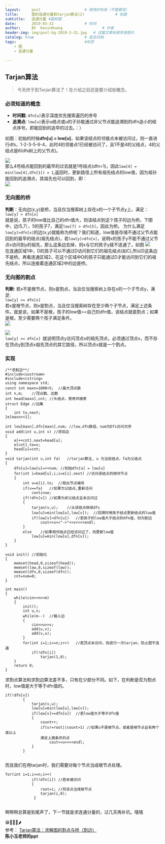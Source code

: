 ```yaml
---
layout:     post   				    # 使用的布局（不需要改）
title:      图的连通分量和tarjan算法(2)				# 标题 
subtitle:   连通分量 #副标题
date:       2019-03-31 				# 时间
author:     BY 	KevinHuang					# 作者
header-img: img/post-bg-2019-3-31.jpg 	# 这篇文章标题背景图片
catalog: true 						# 是否归档
tags:								#标签
    - 图
    - 连通分量
    
---
```


## Tarjan算法

>今天终于到Tarjan算法了！在介绍之前还是要介绍些概念。

### 必须知道的概念

- **时间戳**: ```dfn[u]```表示深度优先搜索遍历的序号  
- **追溯点**: ```low[u]```表示u结点或u的子孙能通过非父节点能追溯到的dfn追小的结点序号。即能回到的追早的过去。：）

如图：初始的时候**dfn[u] = low[u]**，如果该结点的邻接点未被访问过，则一直进行dfs，1-2-3-5-6-4，此时4的邻接点1已经被访问了，且1不是4的父结点，4的父结点是6(dfs树上的父节点)。
 
![](https://ws2.sinaimg.cn/large/006tKfTcgy1g1ly8l057yj30bo073dg2.jpg)  
那么4号结点能回到的最早的过去就是1号结点(dfn=1)，因此```low[4] = min(low[4],dfn[1]) = 1```,返回时，更新路径上所有祖先结点的low值，因为祖孙能回到的追溯点，其祖先也可以回到，即：  
![](https://ws4.sinaimg.cn/large/006tKfTcgy1g1lym29u6nj30da05v754.jpg)  
### 无向图的桥
**判断**：无向边(x,y)是桥，当且仅当搜索树上存在x的一个子节点y上，满足：  
	```low[y] > dfn[x]```  
就是说，孩子的low值比自己的dfn值大，则该结点到这个孩子的边为桥。下图中，边(5,7），5的孩子7，满足```low[7] > dfn[5]```，因此为桥。	为什么满足```low[y]>dfn[x]```的边(x,y)就能称为桥呢？我们知道，low值是存储不通过父节点能回到的最早的结点(祖先结点)，若```low[y]>dfn[x]```，说明x的孩子y不能不通过父节点x访问到y的祖先，那么这条边去掉，则x与它的孩子y就不连通了。如图
![](https://ws3.sinaimg.cn/large/006tKfTcgy1g1lz8qkgi4j30g70d40ti.jpg)  
在连通区域1中，D的孩子可以不通过D访问到它们的祖先结点(如C),所以D这条边不是桥。再看连通区域2，在这个区域中D的孩子只能通过D才能访问到它们的祖先结点，所以连接着连通区域2中的边是桥。  
### 无向图的割点
**判断**: 若x不是根节点，则x是割点，当且仅当搜索树上存在x的一个子节点y，满足:  
	```low[y] >= dfn[x] ```  
	若x是根节点，则x是割点，当且仅当搜索树存在至少两个子节点，满足上述条件。就是说，如果不是根，孩子的low值>=自己的dfn值，该结点就是割点；如果是根，至少需要两个孩子满足条件。  
![](https://ws4.sinaimg.cn/large/006tKfTcgy1g1lzk61w1aj30gv06ywer.jpg)
	   
![](https://ws3.sinaimg.cn/large/006tKfTcgy1g1lzk65nvsj30bm05xt90.jpg)   
```low[y] >= dfn[x] ```就说明顶点y访问顶点x的祖先顶点，必须通过顶点x，而不存在顶点y到顶点x祖先顶点的其它路径，所以顶点x就是一个割点。 

### 实现  

```
/**求割边**/
#include<iostream>
#include<cstring>
using namespace std;
const int maxn=1000+5;	//最大顶点数
int n,m;	//顶点数、边数
int head[maxn],cnt;	//头结点，使用邻接表
struct Edge	//边集
{
	int to,next;
}e[maxn<<1];

int low[maxn],dfn[maxn],num; //low,dfn数组，num为Dfs访问次序
void add(int u,int v) //添加边
{
	e[++cnt].next=head[u];
	e[cnt].to=v;
	head[u]=cnt;	
}
void tarjan(int u,int fa)	//tarjan算法, u 为当前结点，fa为父结点
{
	dfn[u]=low[u]=++num; //初始dfn[u] = low[u]
	for(int i=head[u];i;i=e[i].next) //访问该结点的相邻节点
	{
		int v=e[i].to;	//取出节点编号
		if(v==fa)	//如果为父结点,重新访问
			continue;
		if(!dfn[v]) //如果为非父结点且未访问过
		{
			tarjan(v,u);	//从该结点继续dfs
			low[u]=min(low[u],low[v]);	//回溯时用孩子结点更新结点的low值
			if(low[v]>dfn[u])	//若孩子的low值大于结点的dfn值，则为割边
				cout<<u<<"->"<<v<<<<endl; 
		}
		else	//如果相邻结点已经访问过了，则更新low值
			low[u]=min(low[u],dfn[v]);
	}
}

void init()	//初始化
{
	memset(head,0,sizeof(head));
	memset(low,0,sizeof(low));
	memset(dfn,0,sizeof(dfn));
	cnt=num=0;
}

int main()
{
	while(cin>>n>>m)
	{
		init();
		int u,v;
		while(m--)	//输入边
		{
			cin>>u>>v;
			add(u,v);
			add(v,u);
		}
		for(int i=1;i<=n;i++)	//若顶点未访问，则进行一次tarjan，防止图不连通
			if(!dfn[i])
				tarjan(1,0);
	}
	return 0;
}

```

求割点算法和求割边算法差不多，只有在少部分不同。如下，在判断是否为割点时，low值是大于等于dfn值的。  

```
if(!dfn[v])
		{
			tarjan(v,u);
			low[u]=min(low[u],low[v]);
			if(low[v]>=dfn[u])	//若low值大于等于dfn值
			{
				count++;
				if(u!=root||count>1) //如果u不是根节点，或者是根节点且有两个或以上
				满足上面条件的点
					cout<<u<<<<endl; 
			}	
		}
		
```		
而且我们在用tarjan时，我们需要对每个节点当成根节点处理。  

```  
for(int i=1;i<=n;i++)
			if(!dfn[i])	//若未被访问
			{
				root=i;	//将该点当成根节点
				tarjan(i,0);
			 }
			 
``` 

啊啊啊总算是到尾声了，下一节就是求连通分量的，过几天再补坑。嘻嘻 

😁🐯🦈🐝🌶  
参考：
[Tarjan算法：求解图的割点与桥（割边）](https://www.cnblogs.com/nullzx/p/7968110.html)  
**陈小玉老师的ppt**
